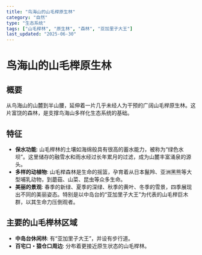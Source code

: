 ```yaml
---
title: "鸟海山的山毛榉原生林"
category: "自然"
type: "生态系统"
tags: ["山毛榉林", "原生林", "森林", "亚加里子大王"]
last_updated: "2025-06-30"
---
```


# 鸟海山的山毛榉原生林

## 概要
从鸟海山的山麓到半山腰，延伸着一片几乎未经人为干预的广阔山毛榉原生林。这片富饶的森林，是支撑鸟海山多样化生态系统的基础。

## 特征
- **保水功能**: 山毛榉林的土壤如海绵般具有很高的蓄水能力，被称为“绿色水坝”。这里储存的融雪水和雨水经过长年累月的过滤，成为山麓丰富涌泉的源头。
- **多样的动植物**: 山毛榉森林是生命的摇篮，孕育着从日本鬣羚、亚洲黑熊等大型哺乳动物，到蘑菇、山菜、昆虫等众多生命。
- **美丽的景观**: 春季的新绿、夏季的深绿、秋季的黄叶、冬季的雪景，四季展现出不同的美丽姿态。特别是以中岛台的“亚加里子大王”为代表的山毛榉巨木群，以其生命力压倒观者。

## 主要的山毛榉林区域
- **中岛台休闲林**: 有“亚加里子大王”，并设有步行道。
- **百宅口・猿仓口周边**: 分布着更接近原生状态的山毛榉林。